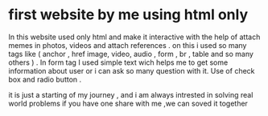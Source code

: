 # first website by me using html only 
 In this website used only html and make it interactive with the help of attach memes in photos, videos and attach references . on this i used so many tags like ( anchor , href image, video, audio , form , br , table and so many others ) .
 In form tag I used simple text wich helps me to get some information about user or i can ask so many question with it.
 Use of check box and radio button . 

  it is just a starting of  my journey , and i am always intrested in solving real world problems if you have one share with me ,we can soved it together 
